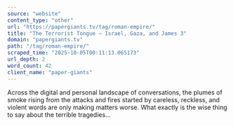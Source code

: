 ```yaml
---
source: "website"
content_type: "other"
url: "https://papergiants.tv/tag/roman-empire/"
title: "The Terrorist Tongue – Israel, Gaza, and James 3"
domain: "papergiants.tv"
path: "/tag/roman-empire/"
scraped_time: "2025-10-05T00:11:13.065173"
url_depth: 2
word_count: 42
client_name: "paper-giants"
---
```


Across the digital and personal landscape of conversations, the plumes of smoke rising from the attacks and fires started by careless, reckless, and violent words are only making matters worse. What exactly is the wise thing to say about the terrible tragedies...